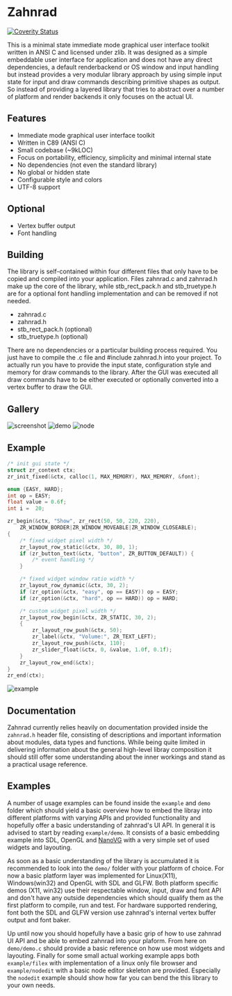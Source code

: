 # Zahnrad
[![Coverity Status](https://scan.coverity.com/projects/5863/badge.svg)](https://scan.coverity.com/projects/5863)

This is a minimal state immediate mode graphical user interface toolkit
written in ANSI C and licensed under zlib. It was designed as a simple embeddable user interface for
application and does not have any direct dependencies,
a default renderbackend or OS window and input handling but instead provides a very modular
library approach by using simple input state for input and draw
commands describing primitive shapes as output. So instead of providing a
layered library that tries to abstract over a number of platform and
render backends it only focuses on the actual UI.

## Features
- Immediate mode graphical user interface toolkit
- Written in C89 (ANSI C)
- Small codebase (~9kLOC)
- Focus on portability, efficiency, simplicity and minimal internal state
- No dependencies (not even the standard library)
- No global or hidden state
- Configurable style and colors
- UTF-8 support

## Optional
- Vertex buffer output 
- Font handling

## Building
The library is self-contained within four different files that only have to be
copied and compiled into your application. Files zahnrad.c and zahnrad.h make up
the core of the library, while stb_rect_pack.h and stb_truetype.h are
for a optional font handling implementation and can be removed if not needed.
- zahnrad.c
- zahnrad.h
- stb_rect_pack.h (optional)
- stb_truetype.h (optional)

There are no dependencies or a particular building process required. You just have
to compile the .c file and #include zahnrad.h into your project. To actually
run you have to provide the input state, configuration style and memory
for draw commands to the library. After the GUI was executed all draw commands
have to be either executed or optionally converted into a vertex buffer to
draw the GUI.

## Gallery
![screenshot](https://cloud.githubusercontent.com/assets/8057201/11761525/ae06f0ca-a0c6-11e5-819d-5610b25f6ef4.gif)
![demo](https://cloud.githubusercontent.com/assets/8057201/11282359/3325e3c6-8eff-11e5-86cb-cf02b0596087.png)
![node](https://cloud.githubusercontent.com/assets/8057201/9976995/e81ac04a-5ef7-11e5-872b-acd54fbeee03.gif)

## Example
```c
/* init gui state */
struct zr_context ctx;
zr_init_fixed(&ctx, calloc(1, MAX_MEMORY), MAX_MEMORY, &font);

enum {EASY, HARD};
int op = EASY;
float value = 0.6f;
int i =  20;

zr_begin(&ctx, "Show", zr_rect(50, 50, 220, 220),
    ZR_WINDOW_BORDER|ZR_WINDOW_MOVEABLE|ZR_WINDOW_CLOSEABLE);
{
    /* fixed widget pixel width */
    zr_layout_row_static(&ctx, 30, 80, 1);
    if (zr_button_text(&ctx, "button", ZR_BUTTON_DEFAULT)) {
        /* event handling */
    }

    /* fixed widget window ratio width */
    zr_layout_row_dynamic(&ctx, 30, 2);
    if (zr_option(&ctx, "easy", op == EASY)) op = EASY;
    if (zr_option(&ctx, "hard", op == HARD)) op = HARD;

    /* custom widget pixel width */
    zr_layout_row_begin(&ctx, ZR_STATIC, 30, 2);
    {
        zr_layout_row_push(&ctx, 50);
        zr_label(&ctx, "Volume:", ZR_TEXT_LEFT);
        zr_layout_row_push(&ctx, 110);
        zr_slider_float(&ctx, 0, &value, 1.0f, 0.1f);
    }
    zr_layout_row_end(&ctx);
}
zr_end(ctx);
```
![example](https://cloud.githubusercontent.com/assets/8057201/10187981/584ecd68-675c-11e5-897c-822ef534a876.png)

## Documentation
Zahnrad currently relies heavily on documentation provided inside the `zahnrad.h` header file, consisting
of descriptions and important information about modules, data types and functions.
While being quite limited in delivering information about the general high-level libray composition it
should still offer some understanding about the inner workings and stand as a practical usage reference. 

## Examples
A number of usage examples can be found inside the `example` and `demo` folder which should yield a
basic overview how to embed the libray into different platforms with varying APIs and provided functionality
and hopefully offer a basic understanding of zahnrad's UI API.
In general it is advised to start by reading `example/demo`. It consists of a basic embedding example into
SDL, OpenGL and [NanoVG](https://github.com/memononen/nanovg) with a very simple set of used widgets and layouting.

As soon as a basic understanding of the library is accumulated it is recommended to look into the `demo/` folder with your platform
of choice. For now a basic platform layer was implemented for Linux(X11), Windows(win32) and OpenGL with SDL and GLFW. 
Both platform specific demos (X11, win32) use their respectable window, input, draw and font API and don't have any
outside dependencies which should qualify them as the first platform to compile, run and test.
For hardware supported rendering, font both the SDL and GLFW version use zahnrad's internal vertex buffer output
and font baker.

Up until now you should hopefully have a basic grip of how to use zahnrad UI API and be able to embed zahnrad into
your plaform. From here on `demo/demo.c` should provide a basic reference on how use most widgets and layouting.
Finally for some small actual working example apps both `example/filex` with implementation of a linux only
file browser and `example/nodedit` with a basic node editor skeleton are provided. Especially the `nodedit` example
should show how far you can bend the this library to your own needs.


